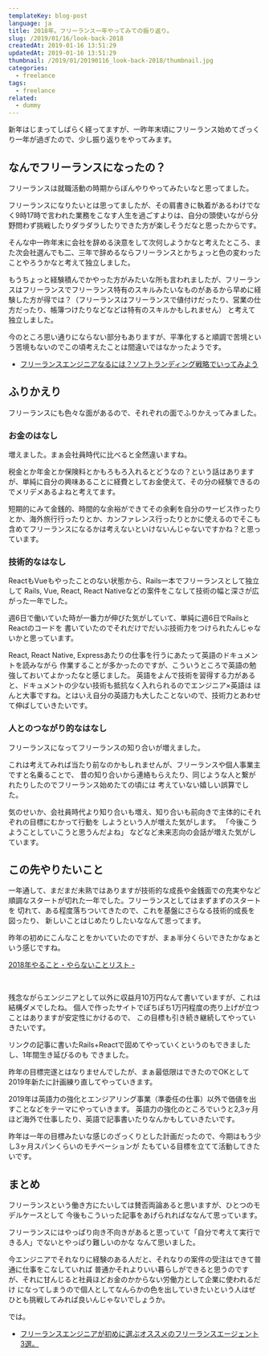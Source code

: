 ```yaml
---
templateKey: blog-post
language: ja
title: 2018年。フリーランス一年やってみての振り返り。
slug: /2019/01/16/look-back-2018
createdAt: 2019-01-16 13:51:29
updatedAt: 2019-01-16 13:51:29
thumbnail: /2019/01/20190116_look-back-2018/thumbnail.jpg
categories:
  - freelance
tags:
  - freelance
related:
  - dummy
---
```



新年はじまってしばらく経ってますが、一昨年末頃にフリーランス始めてざっくり一年が過ぎたので、少し振り返りをやってみます。

<div class="adsense"></div>

## なんでフリーランスになったの？

フリーランスは就職活動の時期からぼんやりやってみたいなと思ってました。

フリーランスになりたいとは思ってましたが、その肩書きに執着があるわけでなく9時17時で言われた業務をこなす人生を過ごすよりは、自分の頭使いながら分野問わず挑戦したりダラダラしたりできた方が楽しそうだなと思ったからです。

そんな中一昨年末に会社を辞める決意をして次何しようかなと考えたところ、また次会社選んでも二、三年で辞めるならフリーランスとかちょっと色の変わったことやろうかなと考えて独立しました。

もうちょっと経験積んでかやった方がみたいな所も言われましたが、フリーランスはフリーランスでフリーランス特有のスキルみたいなものがあるから早めに経験した方が得では？（フリーランスはフリーランスで値付けだったり、営業の仕方だったり、帳簿つけたりなどなどは特有のスキルかもしれません）
と考えて独立しました。

今のところ思い通りにならない部分もありますが、平準化すると順調で苦境という苦境もないのでこの頃考えたことは間違いではなかったようです。




<div class="related-post">
  <ul>
    <li>
      <a href="https://ver-1-0.net/2018/11/26/how-to-be-enginner">フリーランスエンジニアなるには？ソフトランディング戦略でいってみよう</a>
    </li>
  </ul>
</div>


## ふりかえり


フリーランスにも色々な面があるので、それぞれの面でふりかえってみました。

### お金のはなし

増えました。まぁ会社員時代に比べると全然違いますね。

税金とか年金とか保険料とかもろもろ入れるとどうなの？という話はありますが、単純に自分の興味あることに経費としてお金使えて、その分の経験できるのでメリデメあるよねと考えてます。

短期的にみて金銭的、時間的な余裕ができてその余剰を自分のサービス作ったりとか、海外旅行行ったりとか、カンファレンス行ったりとかに使えるのでそこも含めてフリーランスになるかは考えないといけないんじゃないですかね？と思っています。


### 技術的なはなし

ReactもVueもやったことのない状態から、Rails一本でフリーランスとして独立して
Rails, Vue, React, React Nativeなどの案件をこなして技術の幅と深さが広がった一年でした。

週6日で働いていた時が一番力が伸びた気がしていて、単純に週6日でRailsとReactのコードを
書いていたのでそれだけでだいぶ技術力をつけられたんじゃないかと思っています。

React, React Native, Expressあたりの仕事を行うにあたって英語のドキュメントを読みながら
作業することが多かったのですが、こういうところで英語の勉強しておいてよかったなと感じました。
英語をよんで技術を習得する力があると、ドキュメントの少ない技術も抵抗なく入れられるのでエンジニア×英語は
ほんと大事ですね。とはいえ自分の英語力も大したことないので、技術力とあわせて伸ばしていきたいです。

### 人とのつながり的なはなし

フリーランスになってフリーランスの知り合いが増えました。

これは考えてみれば当たり前なのかもしれませんが、フリーランスや個人事業主ですと名乗ることで、
昔の知り合いから連絡もらえたり、同じような人と繋がれたりしたのでフリーランス始めたての頃には
考えていない嬉しい誤算でした。

気のせいか、会社員時代より知り合いも増え、知り合いも前向きで主体的にそれぞれの目標にむかって行動を
しようという人が増えた気がします。
「今後こうようことしていこうと思うんだよね」
などなど未来志向の会話が増えた気がしています。


## この先やりたいこと

一年通して、まだまだ未熟ではありますが技術的な成長や金銭面での充実やなど
順調なスタートが切れた一年でした。フリーランスとしてはまずまずのスタートを
切れて、ある程度落ちついてきたので、これを基盤にさらなる技術的成長を図ったり、
新しいことはじめたりしたいななんて思ってます。

昨年の初めにこんなことをかいていたのですが、まぁ半分くらいできたかなぁという感じですね。

[2018年やること・やらないことリスト -](https://ver-1-0.net/2018/01/01/action-report-1225)

&nbsp;

残念ながらエンジニアとして以外に収益月10万円なんて書いていますが、これは結構ダメでしたね。
個人で作ったサイトでぽちぽち1万円程度の売り上げが立つことはありますが安定性にかけるので、
この目標も引き続き継続してやっていきたいです。

リンクの記事に書いたRails+Reactで固めてやっていくというのもできましたし、1年間生き延びるのも
できました。

昨年の目標完遂とはなりませんでしたが、まぁ最低限はできたのでOKとして2019年新たに計画練り直してやっていきます。

2019年は英語力の強化とエンジアリング事業（準委任の仕事）以外で価値を出すことなどをテーマにやっていきます。
英語力の強化のところでいうと2,3ヶ月ほど海外で仕事したり、英語で記事書いたりなんかもしていきたいです。

昨年は一年の目標みたいな感じのざっくりとした計画だったので、今期はもう少し3ヶ月スパンくらいのモチベーションが
たもている目標を立てて活動してきたいです。



## まとめ

フリーランスという働き方にたいしては賛否両論あると思いますが、ひとつのモデルケースとして
今後もこういった記事をあげられればななんて思っています。

フリーランスにはやっぱり向き不向きがあると思っていて「自分で考えて実行できる人」でないとやっぱり難しいのかな
なんて思いました。

今エンジニアでそれなりに経験のある人だと、それなりの案件の受注はできて普通に仕事をこなしていれば
普通かそれよりいい暮らしができると思うのですが、それに甘んじると社員ほどお金のかからない労働力として企業に使われるだけ
になってしまうので個人としてなんらかの色を出していきたいという人はぜひとも挑戦してみれば良いんじゃないでしょうか。

では。

<div class="related-post">
  <ul>
    <li>
      <a href="https://ver-1-0.net/2018/12/03/freelance-agent-select" >フリーランスエンジニアが初めに選ぶオススメのフリーランスエージェント3選。</a>
    </li>
  </ul>
</div>
